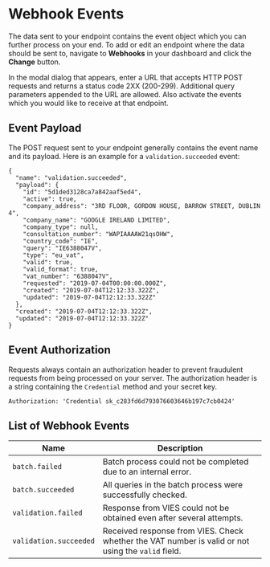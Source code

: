 # Webhook Events

The data sent to your endpoint contains the event object which you can further process on your end. To add or edit an endpoint where the data should be sent to, navigate to **Webhooks** in your dashboard and click the **Change** button.

In the modal dialog that appears, enter a URL that accepts HTTP POST requests and returns a status code 2XX (200-299). Additional query parameters appended to the URL are allowed. Also activate the events which you would like to receive at that endpoint.

## Event Payload

The POST request sent to your endpoint generally contains the event name and its payload. Here is an example for a `validation.succeeded` event:

```
{
  "name": "validation.succeeded",
  "payload": {
    "id": "5d1ded3128ca7a842aaf5ed4",
    "active": true,
    "company_address": "3RD FLOOR, GORDON HOUSE, BARROW STREET, DUBLIN 4",
    "company_name": "GOOGLE IRELAND LIMITED",
    "company_type": null,
    "consultation_number": "WAPIAAAAW21qsOHW",
    "country_code": "IE",
    "query": "IE6388047V",
    "type": "eu_vat",
    "valid": true,
    "valid_format": true,
    "vat_number": "6388047V",
    "requested": "2019-07-04T00:00:00.000Z",
    "created": "2019-07-04T12:12:33.322Z",
    "updated": "2019-07-04T12:12:33.322Z"
  },
  "created": "2019-07-04T12:12:33.322Z",
  "updated": "2019-07-04T12:12:33.322Z"
}
```

## Event Authorization

Requests always contain an authorization header to prevent fraudulent requests from being processed on your server. The authorization header is a string containing the `Credential` method and your secret key.

```
Authorization: 'Credential sk_c283fd6d793076603646b197c7cb0424'
```

## List of Webhook Events

| Name | Description |
| --- | --- |
| `batch.failed` | Batch process could not be completed due to an internal error. |
| `batch.succeeded` | All queries in the batch process were successfully checked. |
| `validation.failed` | Response from VIES could not be obtained even after several attempts. |
| `validation.succeeded` | Received response from VIES. Check whether the VAT number is valid or not using the `valid` field. |
